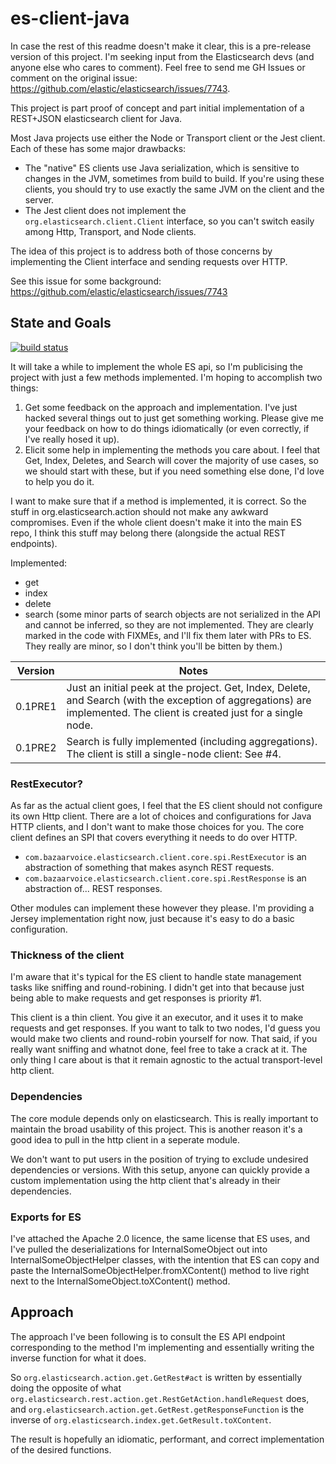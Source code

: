 es-client-java
==============

In case the rest of this readme doesn't make it clear, this is a pre-release version of this project. I'm seeking input from the Elasticsearch devs (and anyone else who cares to comment). Feel free to send me GH Issues or comment on the original issue: https://github.com/elastic/elasticsearch/issues/7743.

This project is part proof of concept and part initial implementation of a REST+JSON elasticsearch client for Java.

Most Java projects use either the Node or Transport client or the Jest client. Each of these has some major drawbacks:

* The "native" ES clients use Java serialization, which is sensitive to changes in the JVM, sometimes from build to build. If you're using these clients, you should try to use
  exactly the same JVM on the client and the server.
* The Jest client does not implement the ```org.elasticsearch.client.Client``` interface, so you can't switch easily among Http, Transport, and Node clients.

The idea of this project is to address both of those concerns by implementing the Client interface and sending requests over HTTP.

See this issue for some background: https://github.com/elastic/elasticsearch/issues/7743

State and Goals
-----

[![build status](https://travis-ci.org/vvcephei/es-client-java.svg?branch=master)](https://travis-ci.org/vvcephei/es-client-java)

It will take a while to implement the whole ES api, so I'm publicising the project with just a few methods implemented. I'm hoping to accomplish two things:

1. Get some feedback on the approach and implementation. I've just hacked several things out to just get something working. Please give me your feedback on how to do things idiomatically (or even correctly, if I've really hosed it up).
2. Elicit some help in implementing the methods you care about. I feel that Get, Index, Deletes, and Search will cover the majority of use cases, so we should start with these, but if you need something else done, I'd love to help you do it.

I want to make sure that if a method is implemented, it is correct. So the stuff in org.elasticsearch.action should not make any awkward compromises.
Even if the whole client doesn't make it into the main ES repo, I think this stuff may belong there (alongside the actual REST endpoints).

Implemented:

* get
* index
* delete
* search (some minor parts of search objects are not serialized in the API and cannot be inferred, so they are not implemented. They are clearly marked in the code with FIXMEs, and I'll fix them later with PRs to ES. They really are minor, so I don't think you'll be bitten by them.)


|Version|Notes|
|-------|-----|
|0.1PRE1|Just an initial peek at the project. Get, Index, Delete, and Search (with the exception of aggregations) are implemented. The client is created just for a single node.|
|0.1PRE2|Search is fully implemented (including aggregations). The client is still a single-node client: See #4.|

### RestExecutor?
As far as the actual client goes, I feel that the ES client should not configure its own Http client. There are a lot of choices and configurations for Java HTTP clients,
and I don't want to make those choices for you. The core client defines an SPI that covers everything it needs to do over HTTP.

* ```com.bazaarvoice.elasticsearch.client.core.spi.RestExecutor``` is an abstraction of something that makes asynch REST requests.
* ```com.bazaarvoice.elasticsearch.client.core.spi.RestResponse``` is an abstraction of... REST responses.

Other modules can implement these however they please. I'm providing a Jersey implementation right now, just because it's easy to do a basic configuration.

### Thickness of the client

I'm aware that it's typical for the ES client to handle state management tasks like sniffing and round-robining. I didn't get into that because just
being able to make requests and get responses is priority #1.

This client is a thin client. You give it an executor, and it uses it to make requests and get responses. If you want to talk to two nodes, I'd guess you would make two clients
and round-robin yourself for now. That said, if you really want sniffing and whatnot done, feel free to take a crack at it. The only thing I care about is that it remain agnostic
to the actual transport-level http client.

### Dependencies

The core module depends only on elasticsearch. This is really important to maintain the broad usability of this project. This is another reason it's a good idea
to pull in the http client in a seperate module.

We don't want to put users in the position of trying to exclude undesired dependencies or versions. With this setup, anyone can quickly provide a custom implementation using
the http client that's already in their dependencies.

### Exports for ES

I've attached the Apache 2.0 licence, the same license that ES uses, and I've pulled the deserializations for InternalSomeObject out into InternalSomeObjectHelper classes, with the intention that ES can copy and paste the InternalSomeObjectHelper.fromXContent() method to live right next to the InternalSomeObject.toXContent() method.

Approach
--------

The approach I've been following is to consult the ES API endpoint corresponding to the method I'm implementing and essentially writing the inverse function for what it does.

So ```org.elasticsearch.action.get.GetRest#act``` is written by essentially doing the opposite of what ```org.elasticsearch.rest.action.get.RestGetAction.handleRequest``` does,
and ```org.elasticsearch.action.get.GetRest.getResponseFunction``` is the inverse of ```org.elasticsearch.index.get.GetResult.toXContent```.

The result is hopefully an idiomatic, performant, and correct implementation of the desired functions.


